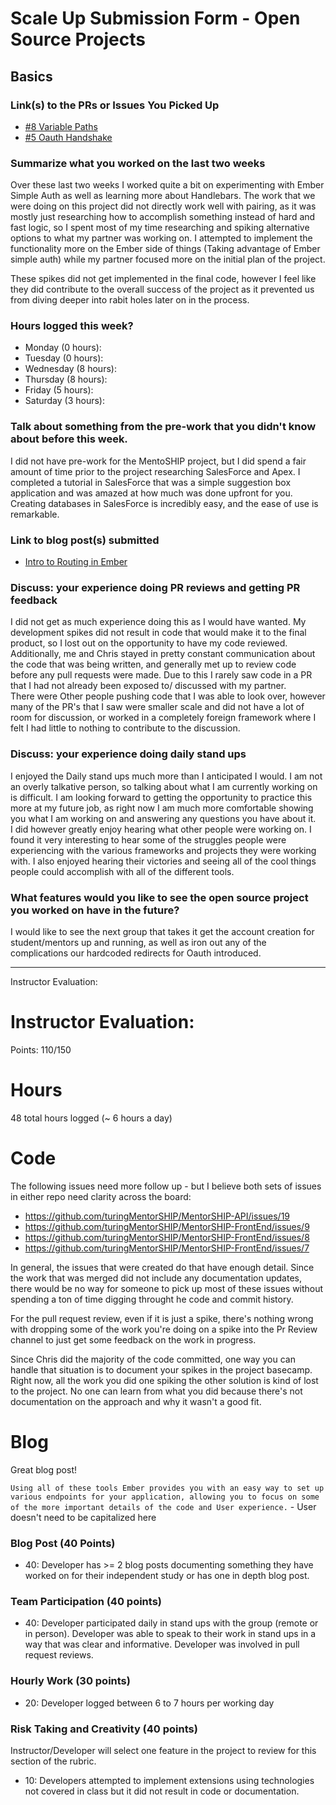 # Scale Up Submission Form - Open Source Projects

## Basics

### Link(s) to the PRs or Issues You Picked Up
- [#8 Variable Paths](https://github.com/turingMentorSHIP/MentorSHIP-FrontEnd/issues/8)
- [#5 Oauth Handshake](https://github.com/turingMentorSHIP/MentorSHIP-FrontEnd/pull/5)

### Summarize what you worked on the last two weeks
Over these last two weeks I worked quite a bit on experimenting with Ember Simple Auth as well as learning more about Handlebars. The work that we were doing on this project did not directly work well with pairing, as it was mostly just researching how to accomplish something instead of hard and fast logic, so I spent most of my time researching and spiking alternative options to what my partner was working on. I attempted to implement the functionality more on the Ember side of things (Taking advantage of Ember simple auth) while my partner focused more on the initial plan of the project.      

These spikes did not get implemented in the final code, however I feel like they did contribute to the overall success of the project as it prevented us from diving deeper into rabit holes later on in the process.

### Hours logged this week?

- Monday (0 hours):
- Tuesday (0 hours):
- Wednesday (8 hours):
- Thursday (8 hours):
- Friday (5 hours):
- Saturday (3 hours):

### Talk about something from the pre-work that you didn't know about before this week.

I did not have pre-work for the MentoSHIP project, but I did spend a fair amount of time prior to the project researching SalesForce and Apex. I completed a tutorial in SalesForce that was a simple suggestion box application and was amazed at how much was done upfront for you. Creating databases in SalesForce is incredibly easy, and the ease of use is remarkable.

### Link to blog post(s) submitted

- [Intro to Routing in Ember](https://medium.com/@ParkerCP/intro-to-routing-in-ember-9f5061849a65#.o0d0egg0z)

### Discuss: your experience doing PR reviews and getting PR feedback

I did not get as much experience doing this as I would have wanted. My development spikes did not result in code that would make it to the final product, so I lost out on the opportunity to have my code reviewed. Additionally, me and Chris stayed in pretty constant communication about the code that was being written, and generally met up to review code before any pull requests were made. Due to this I rarely saw code in a PR that I had not already been exposed to/ discussed with my partner.     
There were Other people pushing code that I was able to look over, however many of the PR's that I saw were smaller scale and did not have a lot of room for discussion, or worked in a completely foreign framework where I felt I had little to nothing to contribute to the discussion.

### Discuss: your experience doing daily stand ups
I enjoyed the Daily stand ups much more than I anticipated I would. I am not an overly talkative person, so talking about what I am currently working on is difficult. I am looking forward to getting the opportunity to practice this more at my future job, as right now I am much more comfortable showing you what I am working on and answering any questions you have about it.      
I did however greatly enjoy hearing what other people were working on. I found it very interesting to hear some of the struggles people were experiencing with the various frameworks and projects they were working with. I also enjoyed hearing their victories and seeing all of the cool things people could accomplish with all of the different tools.

### What features would you like to see the open source project you worked on have in the future?
I would like to see the next group that takes it get the account creation for student/mentors up and running, as well as iron out any of the complications our hardcoded redirects for Oauth introduced.

-----

Instructor Evaluation:

# Instructor Evaluation:

Points: 110/150

# Hours

48 total hours logged (~ 6 hours a day)

# Code

The following issues need more follow up - but I believe both sets of issues in either repo need clarity across the board: 

- https://github.com/turingMentorSHIP/MentorSHIP-API/issues/19
- https://github.com/turingMentorSHIP/MentorSHIP-FrontEnd/issues/9
- https://github.com/turingMentorSHIP/MentorSHIP-FrontEnd/issues/8
- https://github.com/turingMentorSHIP/MentorSHIP-FrontEnd/issues/7

In general, the issues that were created do that have enough detail. Since the work that was merged did not include any documentation updates, there would be no way for someone to pick up most of these issues without spending a ton of time digging throught he code and commit history.

For the pull request review, even if it is just a spike, there's nothing wrong with dropping some of the work you're doing on a spike into the Pr Review channel to just get some feedback on the work in progress.

Since Chris did the majority of the code committed, one way you can handle that situation is to document your spikes in the project basecamp. Right now, all the work you did one spiking the other solution is kind of lost to the project. No one can learn from what you did because there's not documentation on the approach and why it wasn't a good fit.

# Blog

Great blog post!

`Using all of these tools Ember provides you with an easy way to set up various endpoints for your application, allowing you to focus on some of the more important details of the code and User experience.` - User doesn't need to be capitalized here

### Blog Post (40 Points)

  * 40: Developer has >= 2 blog posts documenting something they have worked on for their independent study or has one in depth blog post.

### Team Participation (40 points)

  * 40: Developer participated daily in stand ups with the group (remote or in person). Developer was able to speak to their work in stand ups in a way that was clear and informative. Developer was involved in pull request reviews.

### Hourly Work (30 points)

  * 20: Developer logged between 6 to 7 hours per working day

### Risk Taking and Creativity (40 points)

  Instructor/Developer will select one feature in the project to review for this section of the rubric.

  * 10: Developers attempted to implement extensions using technologies not covered in class but it did not result in code or documentation.
